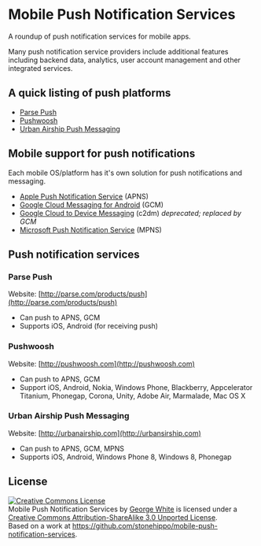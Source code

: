 # Mobile Push Notification Services

A roundup of push notification services for mobile apps.

Many push notification service providers include additional features including backend data, analytics, user account management and other integrated services.

## A quick listing of push platforms

* [Parse Push](http://parse.com/products/push)
* [Pushwoosh](http://pushwoosh.com)
* [Urban Airship Push Messaging](http://urbanairship.com)

## Mobile support for push notifications

Each mobile OS/platform has it's own solution for push notifications and messaging.

* [Apple Push Notification Service](https://developer.apple.com/notifications/) (APNS)
* [Google Cloud Messaging for Android](http://developer.android.com/google/gcm/index.html) (GCM)
* [Google Cloud to Device Messaging](https://developers.google.com/android/c2dm/) (c2dm) *deprecated; replaced by GCM*
* [Microsoft Push Notification Service](http://msdn.microsoft.com/en-us/library/windowsphone/develop/ff402558%28v=vs.105%29.aspx) (MPNS)

## Push notification services

### Parse Push

Website: [http://parse.com/products/push](http://parse.com/products/push)

* Can push to APNS, GCM
* Supports iOS, Android (for receiving push)

### Pushwoosh

Website: [http://pushwoosh.com](http://pushwoosh.com)

* Can push to APNS, GCM
* Support iOS, Android, Nokia, Windows Phone, Blackberry, Appcelerator Titanium, Phonegap, Corona, Unity, Adobe Air, Marmalade, Mac OS X

### Urban Airship Push Messaging

Website: [http://urbanairship.com](http://urbansirship.com)

* Can push to APNS, GCM, MPNS
* Supports iOS, Android, Windows Phone 8, Windows 8, Phonegap

## License

<a rel="license" href="http://creativecommons.org/licenses/by-sa/3.0/deed.en_US"><img alt="Creative Commons License" style="border-width:0" src="http://i.creativecommons.org/l/by-sa/3.0/80x15.png" /></a><br /><span xmlns:dct="http://purl.org/dc/terms/" href="http://purl.org/dc/dcmitype/Text" property="dct:title" rel="dct:type">Mobile Push Notification Services</span> by <a xmlns:cc="http://creativecommons.org/ns#" href="http://stonehippo.com" property="cc:attributionName" rel="cc:attributionURL">George White</a> is licensed under a <a rel="license" href="http://creativecommons.org/licenses/by-sa/3.0/deed.en_US">Creative Commons Attribution-ShareAlike 3.0 Unported License</a>.<br />Based on a work at <a xmlns:dct="http://purl.org/dc/terms/" href="https://github.com/stonehippo/mobile-push-notification-services" rel="dct:source">https://github.com/stonehippo/mobile-push-notification-services</a>.